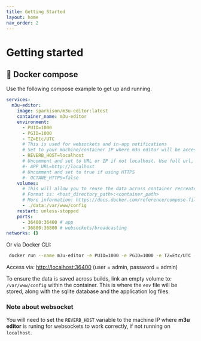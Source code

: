 ```yaml
---
title: Getting Started
layout: home
nav_order: 2
---
```


# Getting started

## 🐳 Docker compose

Use the following compose example to get up and running.

```yaml
services:
  m3u-editor:
    image: sparkison/m3u-editor:latest
    container_name: m3u-editor
    environment:
      - PUID=1000
      - PGID=1000
      - TZ=Etc/UTC
      # This is used for websockets and in-app notifications
      # Set to your machine/container IP where m3u editor will be accessed, if not localhost
      - REVERB_HOST=localhost
      # Uncomment and set to URL or IP if not localhost. Use full url, including http(s)
      #- APP_URL=http://localhost
      # Uncomment and set to true if using HTTPS
      #- OCTANE_HTTPS=false
    volumes:
      # This will allow you to reuse the data across container recreates
      # Format is: <host_directory_path>:<container_path>
      # More information: https://docs.docker.com/reference/compose-file/volumes/
      - ./data:/var/www/config
    restart: unless-stopped
    ports:
      - 36400:36400 # app
      - 36800:36800 # websockets/broadcasting
networks: {}
```

Or via Docker CLI:

```bash
 docker run --name m3u-editor -e PUID=1000 -e PGID=1000 -e TZ=Etc/UTC -e REVERB_HOST=localhost -v ./data:/var/www/config --restart unless-stopped -p 36400:36400 -p 36800:36800 sparkison/m3u-editor:latest 
```

Access via: [http://localhost:36400](http://localhost:36400) (user = admin, password = admin)

To ensure the data is saved across builds, link an empty volume to: `/var/www/config` within the container. This is where the `env` file will be stored, along with the sqlite database and the application log files.

### Note about websocket
You will need to set the `REVERB_HOST` variable to the machine IP where **m3u editor** is runing for websockets to work correctly, if not running on `localhost`. 
